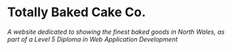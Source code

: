 # Totally Baked Cake Co.
_A website dedicated to showing the finest baked goods in North Wales, as part of  a Level 5 Diploma in Web Application Development_ 

